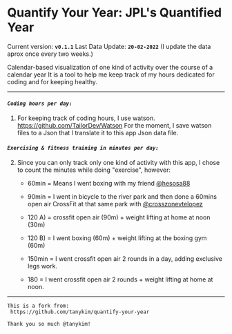 # Quantify Your Year: JPL's Quantified Year

Current version: **`v0.1.1`**
Last Data Update: **`20-02-2022`**
(I update the data aprox once every two weeks.)

Calendar-based visualization of one kind of activity over the course of a calendar year
It is a tool to help me keep track of my hours dedicated for coding and for keeping healthy.

---

#### _`Coding hours per day:`_

1. For keeping track of coding hours, I use watson. https://github.com/TailorDev/Watson
   For the moment, I save watson files to a Json that I translate it to this app Json data file.

#### _`Exercising & fitness training in minutes per day:`_

2. Since you can only track only one kind of activity with this app, I chose to count the minutes while doing "exercise", however:

   - 60min = Means I went boxing with my friend [@hesosa88](https://www.instagram.com/hesosa88/ "@hesosa88")

   - 90min = I went in bicycle to the river park and then done a 60mins open air CrossFit at that same park with [@crosszonevtelopez](https://www.instagram.com/crosszonevtelopez/ "@crosszonevtelopez")
   - 120 A) = crossfit open air (90m) + weight lifting at home at noon (30m)
   - 120 B) = I went boxing (60m) + weight lifting at the boxing gym (60m)
   - 150min = I went crossfit open air 2 rounds in a day, adding exclusive legs work.
   - 180 = I went crossfit open air 2 rounds + weight lifting at home at noon.

---

```
This is a fork from:
 https://github.com/tanykim/quantify-your-year

Thank you so much @tanykim!
```
